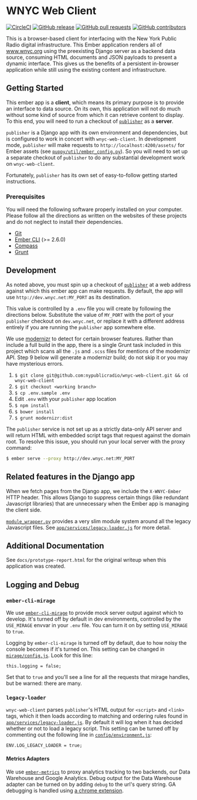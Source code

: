 # WNYC Web Client
[![CircleCI](https://img.shields.io/circleci/project/github/nypublicradio/wnyc-web-client/master.svg?style=flat-square)](https://circleci.com/gh/nypublicradio/wnyc-web-client/tree/master) [![GitHub release](https://img.shields.io/github/release/nypublicradio/wnyc-web-client.svg?style=flat-square)](https://github.com/nypublicradio/wnyc-web-client/releases/latest) [![GitHub pull requests](https://img.shields.io/github/issues-pr/nypublicradio/wnyc-web-client.svg?style=flat-square)](https://github.com/nypublicradio/wnyc-web-client/pulls) [![GitHub contributors](https://img.shields.io/github/contributors/nypublicradio/wnyc-web-client.svg?style=flat-square)](https://github.com/nypublicradio/wnyc-web-client/graphs/contributors) 

This is a browser-based client for interfacing with the New York Public Radio digital infrastructure.  This Ember application renders all of www.wnyc.org using the preexisting Django server as a backend data source, consuming HTML documents and JSON payloads to present a dynamic interface. This gives us the benefits of a persistent in-browser application while still using the existing content and infrastructure.

## Getting Started

This ember app is a **client**, which means its primary purpose is to provide an interface to data source. On its own, this application will not do much without some kind of source from which it can retrieve content to display. To this end, you will need to run a checkout of [`publisher`](https://github.com/nypublicradio/publisher) as a **server**.

`publisher` is a Django app with its own environment and dependencies, but is configured to work in concert with `wnyc-web-client`. In development mode, `publisher` will make requests to `http://localhost:4200/assets/` for Ember assets (see [`puppy/util/ember_config.py`](https://github.com/nypublicradio/publisher/blob/master/puppy/util/ember_config.py)). So you will need to set up a separate checkout of `publisher` to do any substantial development work on `wnyc-web-client`.

Fortunately, `publisher` has its own set of easy-to-follow getting started instructions.

### Prerequisites

You will need the following software properly installed on your computer. Please follow all the directions as written on the websites of these projects and do not neglect to install their dependencies.

* [Git](http://git-scm.com/downloads)
* [Ember CLI](https://ember-cli.com/user-guide/#getting-started) (>= 2.6.0)
* [Compass](http://compass-style.org/install)
* [Grunt](http://gruntjs.com/getting-started)

## Development

As noted above, you must spin up a checkout of [`publisher`](https://github.com/nypublicradio/publisher) at a web address against which this ember app can make requests. By default, the app will use `http://dev.wnyc.net:MY_PORT` as its destination.

This value is controlled by a `.env` file you will create by following the directions below. Substitute the value of `MY_PORT` with the port of your `publisher` checkout on `dev.wnyc.net`, or replace it with a different address entirely if you are running the `publisher` app somewhere else.

We use [modernizr](https://modernizr.com/) to detect for certain browser features. Rather than include a full build in the app, there is a single Grunt task included in this project which scans all the `.js` and `.scss` files for mentions of the modernizr API. Step 9 below will generate a modernizr build; do not skip it or you may have mysterious errors.

1. `$ git clone git@github.com:nypublicradio/wnyc-web-client.git && cd wnyc-web-client`
2. `$ git checkout <working branch>`
3. `$ cp .env.sample .env`
4. Edit `.env` with your `publisher` app location
7. `$ npm install`
8. `$ bower install`
9. `$ grunt modernizr:dist`

The `publisher` service is not set up as a strictly data-only API server and will return HTML with embedded script tags that request against the domain root. To resolve this issue, you should run your local server with the proxy command:
```sh
$ ember serve --proxy http://dev.wnyc.net:MY_PORT
```

## Related features in the Django app

When we fetch pages from the Django app, we include the `X-WNYC-Ember` HTTP header. This allows Django to suppress certain things (like redundant Javascript libraries) that are unnecessary when the Ember app is managing the client side.

[`module_wrapper.py`](https://github.com/nypublicradio/publisher/blob/master/puppy/util/module_wrapper.py) provides a very slim module system around all the legacy Javascript files. See [`app/services/legacy-loader.js`](https://github.com/nypublicradio/wnyc-web-client/blob/master/app/services/legacy-loader.js) for more detail.

## Additional Documentation

See `docs/prototype-report.html` for the original writeup when this application was created.

## Logging and Debug
### `ember-cli-mirage`
We use [`ember-cli-mirage`](http://www.ember-cli-mirage.com/) to provide mock server output against which to develop. It's turned off by default in dev environments, controlled by the `USE_MIRAGE` envvar in your `.env` file. You can turn it on by setting `USE_MIRAGE` to `true`.

Logging by `ember-cli-mirage` is turned off by default, due to how noisy the console becomes if it's turned on. This setting can be changed in [`mirage/config.js`](https://github.com/nypublicradio/wnyc-web-client/blob/master/mirage/config.js). Look for this line:
```
this.logging = false;
```
Set that to `true` and you'll see a line for all the requests that mirage handles, but be warned: there are many.

### `legacy-loader`
`wnyc-web-client` parses `publisher`'s HTML output for `<script>` and `<link>` tags, which it then loads according to matching and ordering rules found in [`app/services/legacy-loader.js`](https://github.com/nypublicradio/wnyc-web-client/blob/master/app/services/legacy-loader.js). By default it will log when it has decided whether or not to load a legacy script. This setting can be turned off by commenting out the following line in [`config/environment.js`](https://github.com/nypublicradio/wnyc-web-client/blob/master/config/environment.js):
```
ENV.LOG_LEGACY_LOADER = true;
```

#### Metrics Adapters
We use [`ember-metrics`](https://github.com/poteto/ember-metrics) to proxy analytics tracking to two backends, our Data Warehouse and Google Analytics. Debug output for the Data Warehouse adapter can be turned on by adding `debug` to the url's query string. GA debugging is handled using [a chrome extension](https://chrome.google.com/webstore/detail/google-analytics-debugger/jnkmfdileelhofjcijamephohjechhna?hl=en).
